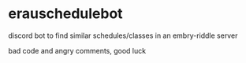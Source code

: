 # erauschedulebot
discord bot to find similar schedules/classes in an embry-riddle server

bad code and angry comments, good luck
